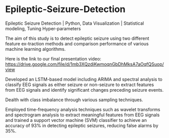 # Epileptic-Seizure-Detection
Epileptic Seizure Detection | Python, Data Visualization | Statistical modeling, Tuning Hyper-parameters

The aim of this study is to detect epileptic seizure using two different feature ex-traction methods and comparison performance of various machine learning algorithms.

Here is the link to our final presentation video: https://drive.google.com/file/d/1mb3XQzdiKwmoqnGbDhMksA7aOqfQSuop/view

Developed an LSTM-based model including ARIMA and spectral analysis to classify EEG signals as either seizure or non-seizure to extract features from EEG signals and identify significant changes preceding seizure events.

Dealth with class imbalance through various sampling techniques.

Employed time-frequency analysis techniques such as wavelet transforms and spectrogram analysis to extract meaningful features from EEG signals and trained a support vector machine (SVM) classifier to achieve an accuracy of 93% in detecting epileptic seizures, reducing false alarms by 35%.

